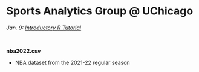# Sports Analytics Group @ UChicago

*Jan. 9: [Introductory R Tutorial](https://skdeshpande91.github.io/wharton_moneyball/tc_lecture1.html)*

<br>

**nba2022.csv**
* NBA dataset from the 2021-22 regular season
